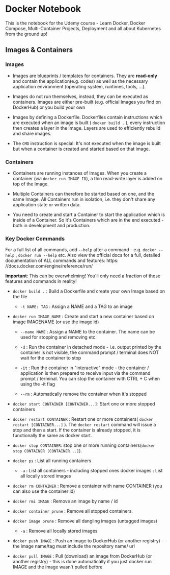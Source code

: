 # Docker Notebook

This is the notebook for the Udemy course - Learn Docker, Docker Compose, Multi-Container Projects, Deployment and all about Kubernetes from the ground up!

## Images & Containers

### Images

* Images are blueprints / templates for containers. They are **read-only** and contain the application(e.g. codes) as well as the necessary application environment (operating system, runtimes, tools, ...).

* Images do not run themselves, instead, they can be executed as containers.
Images are either pre-built (e.g. official Images you find on DockerHub) or you build your own

* Images by defining a Dockerfile. Dockerfiles contain instructions which are executed when an image is built ( `docker build .` ), every instruction then creates a layer in the image. Layers are used to efficiently rebuild and share images.
  
* The `CMD` instruction is special: It's not executed when the image is built but when a container is created and started based on that image.

### Containers

* Containers are running instances of Images. When you create a container (via `docker run IMAGE_ID`), a thin read-write layer is added on top of the Image.

* Multiple Containers can therefore be started based on one, and the same Image. All Containers run in isolation, i.e. they don't share any application state or written data.

* You need to create and start a Container to start the application which is inside of a Container. So it's Containers which are in the end executed - both in development and production.

### Key Docker Commands

For a full list of all commands, add `--help` after a command - e.g. `docker --help` , `docker run --help` etc.
Also view the official docs for a full, detailed documentation of ALL commands and features: https: //docs.docker.com/engine/reference/run/

**Important**: This can be overwhelming! You'll only need a fraction of those features and commands in reality!

* `docker build .` : Build a Dockerfile and create your own Image based on the file
  + `-t NAME: TAG` : Assign a NAME and a TAG to an image

* `docker run IMAGE_NAME` : Create and start a new container based on image IMAGENAME (or use the image id)
  + `--name NAME` : Assign a NAME to the container. The name can be used for stopping and removing etc.
 
  + `-d` : Run the container in detached mode - i.e. output printed by the container is not visible, the command prompt / terminal does NOT wait for the container to stop
 
  + `-it` : Run the container in "interactive" mode - the container / application is then prepared to receive input via the command prompt / terminal. You can stop the container with CTRL + C when using the -it flag
 
  + `--rm` : Automatically remove the container when it's stopped

* `docker start CONTAINER [CONTAINER...]`: Start one or more stopped containers
  
* `docker restart CONTAINER` : Restart one or more containers( `docker restart [CONTAINER...]` ). The `docker restart` command will issue a stop and then a start. If the container is already stopped, it is functionally the same as docker start.

* `docker stop CONTAINER`: stop one or more running containers(`docker stop CONTAINER [CONTAINER...]`).

* `docker ps` : List all running containers
  + `-a` : List all containers - including stopped ones docker images : List all locally stored images

* `docker rm CONTAINER` : Remove a container with name CONTAINER (you can also use the container id)

* `docker rmi IMAGE` : Remove an image by name / id

* `docker container prune` : Remove all stopped containers.

* `docker image prune` : Remove all dangling images (untagged images)
  + `-a` : Remove all locally stored images

* `docker push IMAGE` : Push an image to DockerHub (or another registry) - the image name/tag must include the repository name/ url

* `docker pull IMAGE` : Pull (download) an image from DockerHub (or another registry) - this is done automatically if you just docker run IMAGE and the image wasn't pulled before

